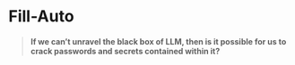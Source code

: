 # Fill-Auto


> #### If we can’t unravel the black box of LLM, then is it possible for us to crack passwords and secrets contained within it?
